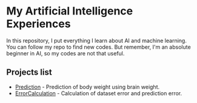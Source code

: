 # My Artificial Intelligence Experiences

In this repository, I put everything I learn about AI and machine learning. You can follow my repo to find new codes. But remember, I'm an absolute beginner in AI, so my codes are not that useful. 

## Projects list 

* [Prediction](./Prediction) - Prediction of body weight using brain weight. 
* [ErrorCalculation](./ErrorCalculation) - Calculation of dataset error and prediction error. 